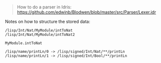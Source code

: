 > How to do a parser in Idris: https://github.com/edwinb/Blodwen/blob/master/src/Parser/Lexer.idr

Notes on how to structure the stored data:

```
/lisp/Int/Nat/MyModule/intToNat
/lisp/Int/Nat/MyModule/intToNat2

MyModule.intToNat

/lisp/name/printLn/0 -> /lisp/signed/Int/Nat/**/printLn
/lisp/name/printLn/1 -> /lisp/signed/Int/Bool/**/printLn
```

